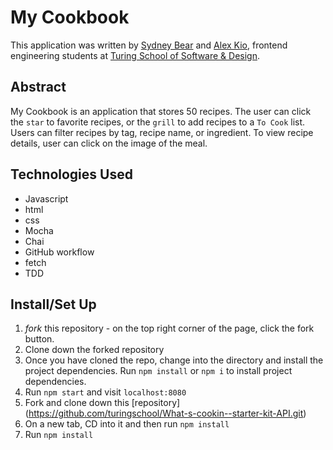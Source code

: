 # My Cookbook
This application was written by [Sydney Bear](https://github.com/sydnerd) and [Alex Kio](https://github.com/alexmkio), frontend engineering students at [Turing School of Software & Design](https://turing.edu/).

## Abstract

My Cookbook is an application that stores 50 recipes. The user can click the `star` to favorite recipes, or the `grill` to add recipes to a `To Cook` list. Users can filter recipes by tag, recipe name, or ingredient. To view recipe details, user can click on the image of the meal. 

## Technologies Used

- Javascript
- html
- css
- Mocha
- Chai
- GitHub workflow
- fetch
- TDD

## Install/Set Up

1.  *fork* this repository - on the top right corner of the page, click the fork button.
2. Clone down the forked repository
3. Once you have cloned the repo, change into the directory and install the project dependencies. Run `npm install` or `npm i` to install project dependencies.
4. Run `npm start` and visit `localhost:8080`
5. Fork and clone down this [repository] (https://github.com/turingschool/What-s-cookin--starter-kit-API.git)
6. On a new tab, CD into it and then run `npm install`
7. Run `npm install`
